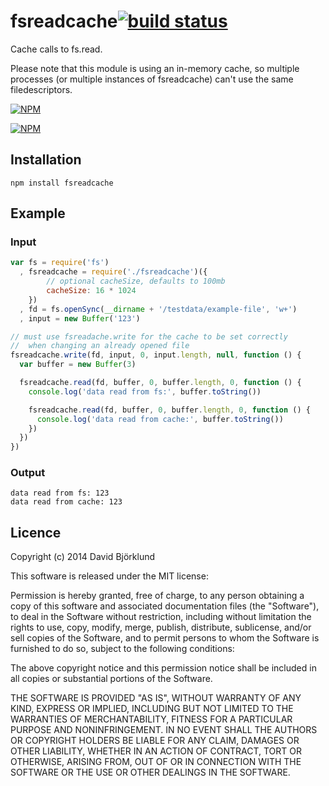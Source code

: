 # fsreadcache[![build status](https://secure.travis-ci.org/kesla/fsreadcache.png)](http://travis-ci.org/kesla/fsreadcache)

Cache calls to fs.read.

Please note that this module is using an in-memory cache, so multiple processes (or multiple instances of fsreadcache) can't use the same filedescriptors.

[![NPM](https://nodei.co/npm/fsreadcache.png?downloads&stars)](https://nodei.co/npm/fsreadcache/)

[![NPM](https://nodei.co/npm-dl/fsreadcache.png)](https://nodei.co/npm/fsreadcache/)

## Installation

```
npm install fsreadcache
```

## Example

### Input

```javascript
var fs = require('fs')
  , fsreadcache = require('./fsreadcache')({
        // optional cacheSize, defaults to 100mb
        cacheSize: 16 * 1024
    })
  , fd = fs.openSync(__dirname + '/testdata/example-file', 'w+')
  , input = new Buffer('123')

// must use fsreadache.write for the cache to be set correctly
//  when changing an already opened file
fsreadcache.write(fd, input, 0, input.length, null, function () {
  var buffer = new Buffer(3)

  fsreadcache.read(fd, buffer, 0, buffer.length, 0, function () {
    console.log('data read from fs:', buffer.toString())

    fsreadcache.read(fd, buffer, 0, buffer.length, 0, function () {
      console.log('data read from cache:', buffer.toString())
    })
  })
})
```

### Output

```
data read from fs: 123
data read from cache: 123
```

## Licence

Copyright (c) 2014 David Björklund

This software is released under the MIT license:

Permission is hereby granted, free of charge, to any person obtaining a copy
of this software and associated documentation files (the "Software"), to deal
in the Software without restriction, including without limitation the rights
to use, copy, modify, merge, publish, distribute, sublicense, and/or sell
copies of the Software, and to permit persons to whom the Software is
furnished to do so, subject to the following conditions:

The above copyright notice and this permission notice shall be included in
all copies or substantial portions of the Software.

THE SOFTWARE IS PROVIDED "AS IS", WITHOUT WARRANTY OF ANY KIND, EXPRESS OR
IMPLIED, INCLUDING BUT NOT LIMITED TO THE WARRANTIES OF MERCHANTABILITY,
FITNESS FOR A PARTICULAR PURPOSE AND NONINFRINGEMENT. IN NO EVENT SHALL THE
AUTHORS OR COPYRIGHT HOLDERS BE LIABLE FOR ANY CLAIM, DAMAGES OR OTHER
LIABILITY, WHETHER IN AN ACTION OF CONTRACT, TORT OR OTHERWISE, ARISING FROM,
OUT OF OR IN CONNECTION WITH THE SOFTWARE OR THE USE OR OTHER DEALINGS IN
THE SOFTWARE.
